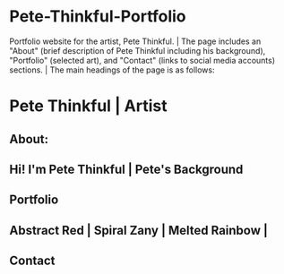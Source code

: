 # Pete-Thinkful-Portfolio
Portfolio website for the artist, Pete Thinkful. |
The page includes an "About" (brief description of Pete Thinkful including his background), "Portfolio" (selected art), and "Contact" (links to social media accounts) sections. |
The main headings of the page is as follows:
# Pete Thinkful | Artist
## **About:**
Hi! I'm Pete Thinkful |
Pete's Background
---
## **Portfolio**
Abstract Red |
Spiral Zany |
Melted Rainbow |
---
## **Contact**
